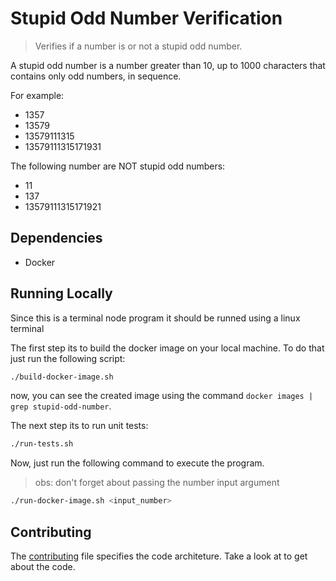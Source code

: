 # Stupid Odd Number Verification
> Verifies if a number is or not a stupid odd number.

A stupid odd number is a number greater than 10, up to 1000 characters that contains only odd numbers, in sequence.

For example:

* 1357
* 13579
* 13579111315
* 13579111315171931

The following number are NOT stupid odd numbers:

* 11
* 137
* 13579111315171921

## Dependencies

* Docker

## Running Locally ##

Since this is a terminal node program it should be runned using a linux terminal

The first step its to build the docker image on your local machine. To do that just run the following script:

```sh
./build-docker-image.sh
```

now, you can see the created image using the command `docker images | grep stupid-odd-number`.

The next step its to run unit tests:

```sh
./run-tests.sh
```

Now, just run the following command to execute the program.
>obs: don't forget about passing the number input argument

```sh
./run-docker-image.sh <input_number>
```

## Contributing

The [contributing](./CONTRIBUTING.md) file specifies the code architeture. Take a look at to get about the code.

